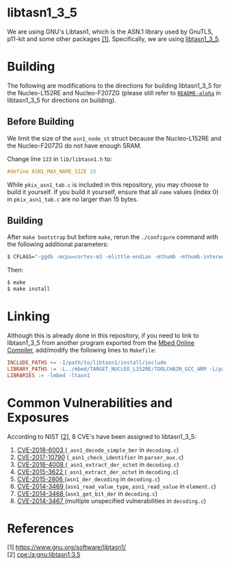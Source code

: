 # libtasn1_3_5

We are using GNU's Libtasn1, which is the ASN.1 library used by GnuTLS, p11-kit and some other packages [\[1\]](#references). Specifically, we are using [libtasn1_3_5](https://gitlab.com/gnutls/libtasn1/tree/libtasn1_3_5).

# Building

The following are modifications to the directions for building libtasn1_3_5 for the Nucleo-L152RE and Nucleo-F207ZG (please still refer to [`README-alpha`](https://gitlab.com/gnutls/libtasn1/-/blob/libtasn1_3_5/README-alpha) in libtasn1_3_5 for directions on building).

## Before Building

We limit the size of the `asn1_node_st` struct because the Nucleo-L152RE and the Nucleo-F207ZG do not have enough SRAM.

Change line `123` in `lib/libtasn1.h` to:

```c
#define ASN1_MAX_NAME_SIZE 15
```

While `pkix_asn1_tab.c` is included in this repository, you may choose to build it yourself. If you build it yourself, ensure that all `name` values (index 0) in `pkix_asn1_tab.c` are no larger than 15 bytes.

## Building

After `make bootstrap` but before `make`, rerun the `./configure` command with the following additional parameters:

```bash
$ CFLAGS="-ggdb -mcpu=cortex-m3 -mlittle-endian -mthumb -mthumb-interwork --specs=rdimon.specs" ./configure --enable-debug --prefix=$(pwd)/install --build=x86_64-pc-linux-gnu --host=arm-none-eabi
```

Then:

```bash
$ make
$ make install
```

# Linking

Although this is already done in this repository, if you need to link to libtasn1_3_5 from another program exported from the [Mbed Online Compiler](https://ide.mbed.com/compiler/), add/modify the following lines to `Makefile`:

```makefile
INCLUDE_PATHS += -I/path/to/libtasn1/install/include
LIBRARY_PATHS := -L../mbed/TARGET_NUCLEO_L152RE/TOOLCHAIN_GCC_ARM -L/path/to/libtasn1/install/lib
LIBRARIES := -lmbed -ltasn1
```

# Common Vulnerabilities and Exposures

According to NIST [\[2\]](#references), 8 CVE's have been assigned to libtasn1_3_5:

1. [CVE-2018-6003 ](https://nvd.nist.gov/vuln/detail/CVE-2018-6003) (`_asn1_decode_simple_ber` in `decoding.c`)
2. [CVE-2017-10790](https://nvd.nist.gov/vuln/detail/CVE-2017-10790) (`_asn1_check_identifier` in `parser_aux.c`)
3. [CVE-2016-4008 ](https://nvd.nist.gov/vuln/detail/CVE-2016-4008) (`_asn1_extract_der_octet` in `decoding.c`)
4. [CVE-2015-3622 ](https://nvd.nist.gov/vuln/detail/CVE-2015-3622) (`_asn1_extract_der_octet` in `decoding.c`)
5. [CVE-2015-2806 ](https://nvd.nist.gov/vuln/detail/CVE-2015-2806) (`asn1_der_decoding` in `decoding.c`)
6. [CVE-2014-3469 ](https://nvd.nist.gov/vuln/detail/CVE-2014-3469) (`asn1_read_value_type`, `asn1_read_value` in `element.c`)
7. [CVE-2014-3468 ](https://nvd.nist.gov/vuln/detail/CVE-2014-3468) (`asn1_get_bit_der` in `decoding.c`)
8. [CVE-2014-3467 ](https://nvd.nist.gov/vuln/detail/CVE-2014-3467) (multiple unspecified vulnerabilities in `decoding.c`)

# References

[1] https://www.gnu.org/software/libtasn1/  
[2] [cpe:/a:gnu:libtasn1:3.5](https://nvd.nist.gov/vuln/search/results?form_type=Advanced&cves=on&cpe_version=cpe%3a%2fa%3agnu%3alibtasn1%3a3.5)
